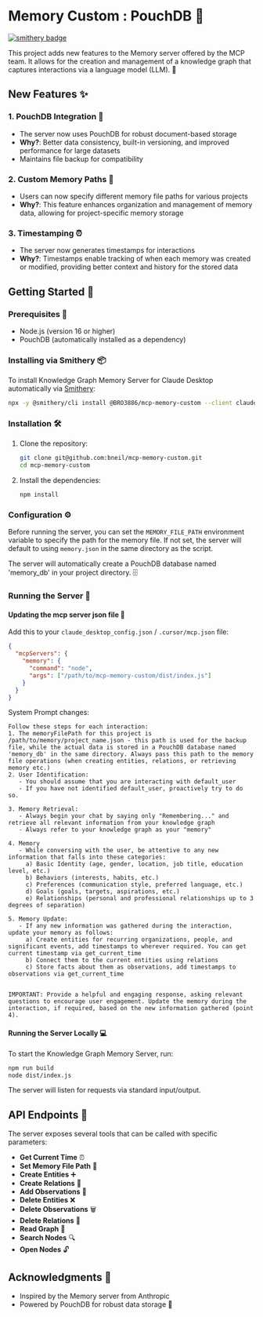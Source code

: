 # Memory Custom : PouchDB 🧠

[![smithery badge](https://smithery.ai/badge/@BRO3886/mcp-memory-custom)](https://smithery.ai/server/@BRO3886/mcp-memory-custom)

This project adds new features to the Memory server offered by the MCP team. It allows for the creation and management of a knowledge graph that captures interactions via a language model (LLM). 🚀

## New Features ✨

### 1. PouchDB Integration 💾

- The server now uses PouchDB for robust document-based storage
- **Why?**: Better data consistency, built-in versioning, and improved performance for large datasets
- Maintains file backup for compatibility

### 2. Custom Memory Paths 📁

- Users can now specify different memory file paths for various projects
- **Why?**: This feature enhances organization and management of memory data, allowing for project-specific memory storage

### 3. Timestamping ⏰

- The server now generates timestamps for interactions
- **Why?**: Timestamps enable tracking of when each memory was created or modified, providing better context and history for the stored data

## Getting Started 🚀

### Prerequisites 🔧

- Node.js (version 16 or higher)
- PouchDB (automatically installed as a dependency)

### Installing via Smithery 📦

To install Knowledge Graph Memory Server for Claude Desktop automatically via [Smithery](https://smithery.ai/server/@BRO3886/mcp-memory-custom):

```bash
npx -y @smithery/cli install @BRO3886/mcp-memory-custom --client claude
```

### Installation 🛠️

1. Clone the repository:

   ```bash
   git clone git@github.com:bneil/mcp-memory-custom.git
   cd mcp-memory-custom
   ```

2. Install the dependencies:

   ```bash
   npm install
   ```

### Configuration ⚙️

Before running the server, you can set the `MEMORY_FILE_PATH` environment variable to specify the path for the memory file. If not set, the server will default to using `memory.json` in the same directory as the script.

The server will automatically create a PouchDB database named 'memory_db' in your project directory. 🗄️

### Running the Server 🚀

#### Updating the mcp server json file 📝

Add this to your `claude_desktop_config.json` / `.cursor/mcp.json` file:

```json
{
  "mcpServers": {
    "memory": {
      "command": "node",
      "args": ["/path/to/mcp-memory-custom/dist/index.js"]
    }
  }
}
```

System Prompt changes:

```
Follow these steps for each interaction:
1. The memoryFilePath for this project is /path/to/memory/project_name.json - this path is used for the backup file, while the actual data is stored in a PouchDB database named 'memory_db' in the same directory. Always pass this path to the memory file operations (when creating entities, relations, or retrieving memory etc.)
2. User Identification:
   - You should assume that you are interacting with default_user
   - If you have not identified default_user, proactively try to do so.

3. Memory Retrieval:
   - Always begin your chat by saying only "Remembering..." and retrieve all relevant information from your knowledge graph
   - Always refer to your knowledge graph as your "memory"

4. Memory
   - While conversing with the user, be attentive to any new information that falls into these categories:
     a) Basic Identity (age, gender, location, job title, education level, etc.)
     b) Behaviors (interests, habits, etc.)
     c) Preferences (communication style, preferred language, etc.)
     d) Goals (goals, targets, aspirations, etc.)
     e) Relationships (personal and professional relationships up to 3 degrees of separation)

5. Memory Update:
   - If any new information was gathered during the interaction, update your memory as follows:
     a) Create entities for recurring organizations, people, and significant events, add timestamps to wherever required. You can get current timestamp via get_current_time
     b) Connect them to the current entities using relations
     c) Store facts about them as observations, add timestamps to observations via get_current_time


IMPORTANT: Provide a helpful and engaging response, asking relevant questions to encourage user engagement. Update the memory during the interaction, if required, based on the new information gathered (point 4).
```

#### Running the Server Locally 💻

To start the Knowledge Graph Memory Server, run:

```bash
npm run build
node dist/index.js
```

The server will listen for requests via standard input/output.

## API Endpoints 🔌

The server exposes several tools that can be called with specific parameters:

- **Get Current Time** ⏰
- **Set Memory File Path** 📁
- **Create Entities** ➕
- **Create Relations** 🔗
- **Add Observations** 📝
- **Delete Entities** ❌
- **Delete Observations** 🗑️
- **Delete Relations** 🔗
- **Read Graph** 📖
- **Search Nodes** 🔍
- **Open Nodes** 🔓

## Acknowledgments 🙏

- Inspired by the Memory server from Anthropic
- Powered by PouchDB for robust data storage 💾
